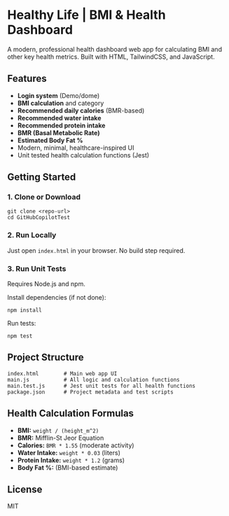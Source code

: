 # Healthy Life | BMI & Health Dashboard

A modern, professional health dashboard web app for calculating BMI and other key health metrics. Built with HTML, TailwindCSS, and JavaScript.

## Features
- **Login system** (Demo/dome)
- **BMI calculation** and category
- **Recommended daily calories** (BMR-based)
- **Recommended water intake**
- **Recommended protein intake**
- **BMR (Basal Metabolic Rate)**
- **Estimated Body Fat %**
- Modern, minimal, healthcare-inspired UI
- Unit tested health calculation functions (Jest)

## Getting Started

### 1. Clone or Download
```
git clone <repo-url>
cd GitHubCopilotTest
```

### 2. Run Locally
Just open `index.html` in your browser. No build step required.

### 3. Run Unit Tests
Requires Node.js and npm.

Install dependencies (if not done):
```
npm install
```

Run tests:
```
npm test
```

## Project Structure
```
index.html        # Main web app UI
main.js           # All logic and calculation functions
main.test.js      # Jest unit tests for all health functions
package.json      # Project metadata and test scripts
```

## Health Calculation Formulas
- **BMI:** `weight / (height_m^2)`
- **BMR:** Mifflin-St Jeor Equation
- **Calories:** `BMR * 1.55` (moderate activity)
- **Water Intake:** `weight * 0.03` (liters)
- **Protein Intake:** `weight * 1.2` (grams)
- **Body Fat %:** (BMI-based estimate)

## License
MIT
